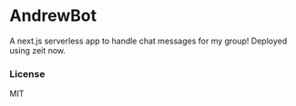 # AndrewBot

A next.js serverless app to handle chat messages for my group! Deployed using zeit now.

### License

MIT
